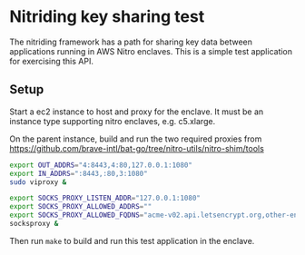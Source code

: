# Nitriding key sharing test

The nitriding framework has a path for sharing key data between
applications running in AWS Nitro enclaves. This is a simple
test application for exercising this API.

## Setup

Start a ec2 instance to host and proxy for the enclave. It must
be an instance type supporting nitro enclaves, e.g. c5.xlarge.

On the parent instance, build and run the two required proxies
from https://github.com/brave-intl/bat-go/tree/nitro-utils/nitro-shim/tools


```sh
export OUT_ADDRS="4:8443,4:80,127.0.0.1:1080"
export IN_ADDRS=":8443,:80,3:1080"
sudo viproxy &
```

```sh
export SOCKS_PROXY_LISTEN_ADDR="127.0.0.1:1080"
export SOCKS_PROXY_ALLOWED_ADDRS=""
export SOCKS_PROXY_ALLOWED_FQDNS="acme-v02.api.letsencrypt.org,other-enclave.example.com"
socksproxy &
```

Then run `make` to build and run this test application in the enclave.

